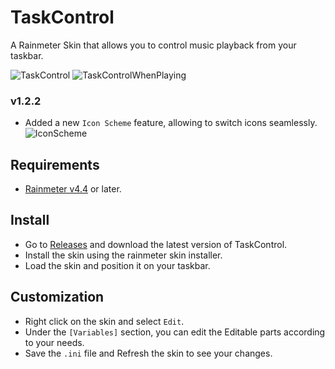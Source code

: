 # TaskControl
A Rainmeter Skin that allows you to control music playback from your taskbar.

![TaskControl](https://i.imgur.com/YbqSczc.png)
![TaskControlWhenPlaying](https://i.imgur.com/IzoGtz9.png)

### v1.2.2
* Added a new `Icon Scheme` feature, allowing to switch icons seamlessly.
![IconScheme](https://i.imgur.com/SvPB8VC.png)

## Requirements
* [Rainmeter v4.4](https://www.rainmeter.net) or later.

## Install
* Go to [Releases](https://github.com/ModkaVartini/TaskControl/releases) and download the latest version of TaskControl.
* Install the skin using the rainmeter skin installer.
* Load the skin and position it on your taskbar.

## Customization
* Right click on the skin and select `Edit`.
* Under the `[Variables]` section, you can edit the Editable parts according to your needs.
* Save the `.ini` file and Refresh the skin to see your changes.
